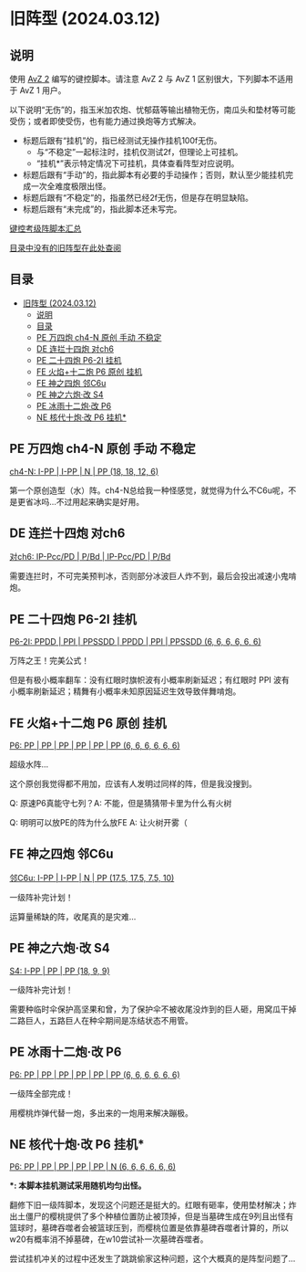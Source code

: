 # 旧阵型 (2024.03.12)

## 说明

使用 [AvZ 2](https://github.com/vector-wlc/AsmVsZombies) 编写的键控脚本。请注意 AvZ 2 与 AvZ 1 区别很大，下列脚本不适用于 AvZ 1 用户。

以下说明“无伤”的，指玉米加农炮、忧郁菇等输出植物无伤，南瓜头和垫材等可能受伤；或者即使受伤，也有能力通过换炮等方式解决。

- 标题后跟有“挂机”的，指已经测试无操作挂机100f无伤。
  - 与“不稳定”一起标注时，挂机仅测试2f，但理论上可挂机。
  - “挂机\*”表示特定情况下可挂机，具体查看阵型对应说明。
- 标题后跟有“手动”的，指此脚本有必要的手动操作；否则，默认至少能挂机完成一次全难度极限出怪。
- 标题后跟有“不稳定”的，指虽然已经2f无伤，但是存在明显缺陷。
- 标题后跟有“未完成”的，指此脚本还未写完。

[键控考级阵脚本汇总](./level.md)

[目录中没有的旧阵型在此处查阅](./旧阵型/README.md)

## 目录

- [旧阵型 (2024.03.12)](#旧阵型-20240312)
  - [说明](#说明)
  - [目录](#目录)
  - [PE 万四炮 ch4-N 原创 手动 不稳定](#pe-万四炮-ch4-n-原创-手动-不稳定)
  - [DE 连拦十四炮 对ch6](#de-连拦十四炮-对ch6)
  - [PE 二十四炮 P6-2I 挂机](#pe-二十四炮-p6-2i-挂机)
  - [FE 火焰+十二炮 P6 原创 挂机](#fe-火焰十二炮-p6-原创-挂机)
  - [FE 神之四炮 邻C6u](#fe-神之四炮-邻c6u)
  - [PE 神之六炮·改 S4](#pe-神之六炮改-s4)
  - [PE 冰雨十二炮·改 P6](#pe-冰雨十二炮改-p6)
  - [NE 核代十炮·改 P6 挂机\*](#ne-核代十炮改-p6-挂机)


## PE 万四炮 ch4-N 原创 手动 不稳定

[ch4-N: I-PP | I-PP | N | PP (18, 18, 12, 6)](./PE万四炮/wan4p.cpp)

第一个原创造型（水）阵。ch4-N总给我一种怪感觉，就觉得为什么不C6u呢，不是更省冰吗...不过用起来确实是好用。

## DE 连拦十四炮 对ch6

[对ch6: IP-Pcc/PD | P/Bd | IP-Pcc/PD | P/Bd](./DE连拦十四炮/bd14p.cpp)

需要连拦时，不可完美预判冰，否则部分冰波巨人炸不到，最后会投出减速小鬼啃炮。

## PE 二十四炮 P6-2I 挂机

[P6-2I: PPDD | PPI | PPSSDD | PPDD | PPI | PPSSDD (6, 6, 6, 6, 6, 6)](./PE二十四炮/pe24p.cpp)

万阵之王！完美公式！

但是有极小概率翻车：没有红眼时旗帜波有小概率刷新延迟；有红眼时 PPI 波有小概率刷新延迟；精舞有小概率未知原因延迟生效导致伴舞啃炮。

## FE 火焰+十二炮 P6 原创 挂机

[P6: PP | PP | PP | PP | PP | PP (6, 6, 6, 6, 6, 6)](./FE火焰+十二炮/fireplus12p.cpp)

超级水阵...

这个原创我觉得都不用加，应该有人发明过同样的阵，但是我没搜到。

Q: 原速P6真能守七列？A: 不能，但是猜猜带卡里为什么有火树

Q: 明明可以放PE的阵为什么放FE A: 让火树开雾（

## FE 神之四炮 邻C6u

[邻C6u: I-PP | I-PP | N | PP (17.5, 17.5, 7.5, 10)](./FE神之四炮/sideless4p.cpp)

一级阵补完计划！

运算量稀缺的阵，收尾真的是灾难...

## PE 神之六炮·改 S4

[S4: I-PP | PP | PP (18, 9, 9)](./PE神之六炮·改/sideless6p.cpp)

一级阵补完计划！

需要种临时伞保护高坚果和曾，为了保护伞不被收尾没炸到的巨人砸，用窝瓜干掉二路巨人，五路巨人在种伞期间是冻结状态不用管。

## PE 冰雨十二炮·改 P6

[P6: PP | PP | PP | PP | PP | PP (6, 6, 6, 6, 6, 6)](./PE冰雨十二炮·改/icerain12p.cpp)

一级阵全部完成！

用樱桃炸弹代替一炮，多出来的一炮用来解决蹦极。

## NE 核代十炮·改 P6 挂机*

[P6: PP | PP | PP | PP | PP | N (6, 6, 6, 6, 6, 6)](./NE核代十炮·改/nen10p.cpp)

**\*: 本脚本挂机测试采用随机均匀出怪。**

翻修下旧一级阵脚本，发现这个问题还是挺大的。红眼有砸率，使用垫材解决；炸出土僵尸的樱桃提供了多个种植位置防止被顶掉，但是当墓碑生成在9列且出怪有篮球时，墓碑吞噬者会被篮球压到，而樱桃位置是依靠墓碑吞噬者计算的，所以w20有概率消不掉墓碑，在w10尝试补一次墓碑吞噬者。

尝试挂机冲关的过程中还发生了跳跳偷家这种问题，这个大概真的是阵型问题了...
